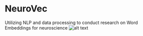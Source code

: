 # NeuroVec
Utilizing NLP and data processing to conduct research on Word Embeddings for neuroscience
![alt text](BrainImage.png)
